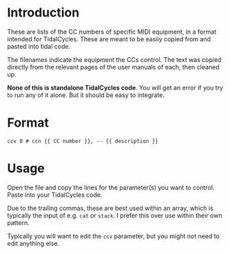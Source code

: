 # Introduction
These are lists of the CC numbers of specific MIDI equipment, in a format
intended for TidalCycles.  These are meant to be easily copied from and pasted
into tidal code.

The filenames indicate the equipment the CCs control. The text was copied
directly from the relevant pages of the user manuals of each, then cleaned up. 

**None of this is standalone TidalCycles code**. You will get an error if you
try to run any of it alone. But it should be easy to integrate. 

# Format
```
ccv 0 # ccn {{ CC number }}, -- {{ description }}
```

# Usage
Open the file and copy the lines for the parameter(s) you want to control. Paste
into your TidalCycles code.

Due to the trailing commas, these are best used within an array, which is
typically the input of e.g. `cat` or `stack`. I prefer this over use within
their own pattern.

Typically you will want to edit the `ccv` parameter, but you might not need to
edit anything else.
